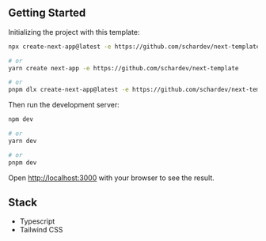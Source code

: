 ## Getting Started

Initializing the project with this template:

```bash
npx create-next-app@latest -e https://github.com/schardev/next-template

# or
yarn create next-app -e https://github.com/schardev/next-template

# or
pnpm dlx create-next-app@latest -e https://github.com/schardev/next-template

```

Then run the development server:

```bash
npm dev

# or
yarn dev

# or
pnpm dev
```

Open [http://localhost:3000](http://localhost:3000) with your browser to see the result.

## Stack

- Typescript
- Tailwind CSS
